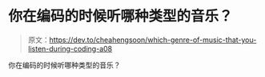 # 你在编码的时候听哪种类型的音乐？

> 原文：<https://dev.to/cheahengsoon/which-genre-of-music-that-you-listen-during-coding-a08>

你在编码的时候听哪种类型的音乐？